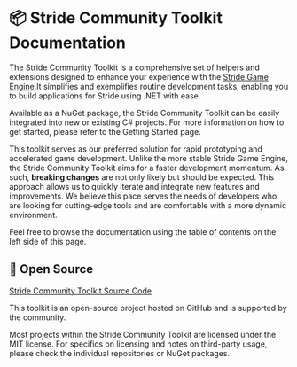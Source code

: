 # 📦 Stride Community Toolkit Documentation

The Stride Community Toolkit is a comprehensive set of helpers and extensions designed to enhance your experience with the [Stride Game Engine](https://www.stride3d.net/).It simplifies and exemplifies routine development tasks, enabling you to build applications for Stride using .NET with ease.

Available as a NuGet package, the Stride Community Toolkit can be easily integrated into new or existing C# projects. For more information on how to get started, please refer to the Getting Started page.

This toolkit serves as our preferred solution for rapid prototyping and accelerated game development. Unlike the more stable Stride Game Engine, the Stride Community Toolkit aims for a faster development momentum. As such, **breaking changes** are not only likely but should be expected. This approach allows us to quickly iterate and integrate new features and improvements. We believe this pace serves the needs of developers who are looking for cutting-edge tools and are comfortable with a more dynamic environment.

Feel free to browse the documentation using the table of contents on the left side of this page.

## 🤝 Open Source

[Stride Community Toolkit Source Code](https://github.com/VaclavElias/stride-community-toolkit)

This toolkit is an open-source project hosted on GitHub and is supported by the community.

Most projects within the Stride Community Toolkit are licensed under the MIT license. For specifics on licensing and notes on third-party usage, please check the individual repositories or NuGet packages.